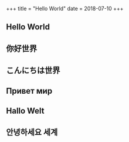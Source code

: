 +++
title = "Hello World"
date = 2018-07-10
+++

## Hello World
## 你好世界
## こんにちは世界
## Привет мир
## Hallo Welt
## 안녕하세요 세계